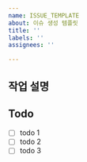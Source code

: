 ```yaml
---
name: ISSUE_TEMPLATE
about: 이슈 생성 템플릿
title: ''
labels: ''
assignees: ''

---
```


## 작업 설명
<!-- 진행할 작업에 대해 간단하게 설명해주세요 -->

##  Todo
<!-- 해당 작업을 수행하기 위해 해야 할 하위 태스크를 작성해주세요 -->
- [ ] todo 1
- [ ] todo 2
- [ ] todo 3
